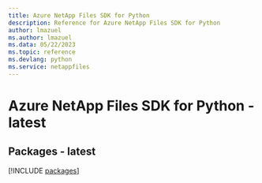 ```yaml
---
title: Azure NetApp Files SDK for Python
description: Reference for Azure NetApp Files SDK for Python
author: lmazuel
ms.author: lmazuel
ms.data: 05/22/2023
ms.topic: reference
ms.devlang: python
ms.service: netappfiles
---
```

# Azure NetApp Files SDK for Python - latest
## Packages - latest
[!INCLUDE [packages](netapp-files-index.md)]